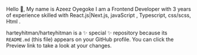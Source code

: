 Hello 👋, My name is Azeez Oyegoke 
I am a Frontend Developer with 3 years of experience skilled with React.js|Next.js, javaScript , Typescript, css/scss, Html .


harteyhitman/harteyhitman is a ✨ special ✨ repository because its `README.md` (this file) appears on your GitHub profile.
You can click the Preview link to take a look at your changes.


